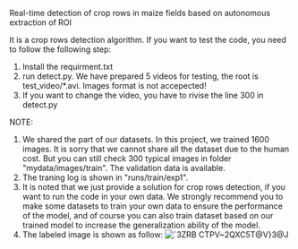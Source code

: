 Real-time detection of crop rows in maize fields based on autonomous extraction of ROI

It is a crop rows detection algorithm.
If you want to test the code, you need to follow the following step:
1. Install the requirment.txt
2. run detect.py. We have prepared 5 videos for testing, the root is test_video/*.avi. Images format is not accepected!
3. If you want to change the video, you have to rivise the line 300 in detect.py

NOTE:
1. We shared the part of our datasets. In this project, we trained 1600 images. It is sorry that we cannot share all the dataset due to the human cost. But you can still check 300 typical images in folder "mydata/images/train". The validation data is available. 
2. The traning log is shown in "runs/train/exp1".
3. It is noted that we just provide a solution for crop rows detection, if you want to run the code in your own data. We strongly recommend you to make some datasets to train your own data to ensure the performance of the model, and of course you can also train dataset based on our trained model to increase the generalization ability of the model. 
4. The labeled image is shown as follow:
![`3ZRB CTPV~2QXC5T@V}3@J](https://user-images.githubusercontent.com/38500652/169472351-d4743039-015f-4795-a2da-81e757eb460f.png)

